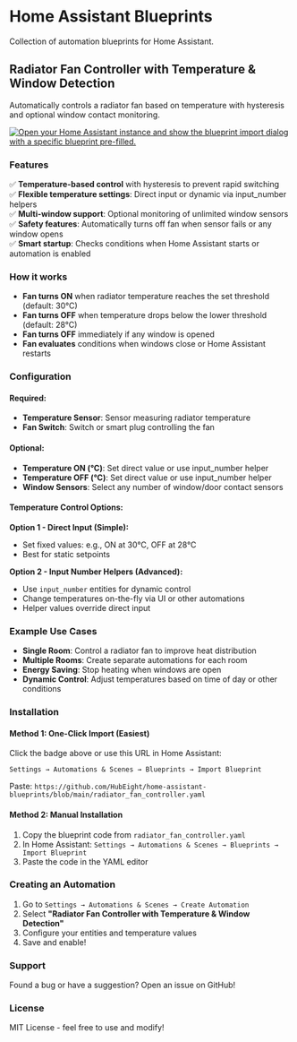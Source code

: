 # Home Assistant Blueprints

Collection of automation blueprints for Home Assistant.

## Radiator Fan Controller with Temperature & Window Detection

Automatically controls a radiator fan based on temperature with hysteresis and optional window contact monitoring.

[![Open your Home Assistant instance and show the blueprint import dialog with a specific blueprint pre-filled.](https://my.home-assistant.io/badges/blueprint_import.svg)](https://my.home-assistant.io/redirect/blueprint_import/?blueprint_url=https%3A%2F%2Fgithub.com%2FHubEight%2Fhome-assistant-blueprints%2Fblob%2Fmain%2Fradiator_fan_controller.yaml)

### Features

✅ **Temperature-based control** with hysteresis to prevent rapid switching  
✅ **Flexible temperature settings**: Direct input or dynamic via input_number helpers  
✅ **Multi-window support**: Optional monitoring of unlimited window sensors  
✅ **Safety features**: Automatically turns off fan when sensor fails or any window opens  
✅ **Smart startup**: Checks conditions when Home Assistant starts or automation is enabled

### How it works

- **Fan turns ON** when radiator temperature reaches the set threshold (default: 30°C)
- **Fan turns OFF** when temperature drops below the lower threshold (default: 28°C)
- **Fan turns OFF** immediately if any window is opened
- **Fan evaluates** conditions when windows close or Home Assistant restarts

### Configuration

#### Required:
- **Temperature Sensor**: Sensor measuring radiator temperature
- **Fan Switch**: Switch or smart plug controlling the fan

#### Optional:
- **Temperature ON (°C)**: Set direct value or use input_number helper
- **Temperature OFF (°C)**: Set direct value or use input_number helper  
- **Window Sensors**: Select any number of window/door contact sensors

#### Temperature Control Options:

**Option 1 - Direct Input (Simple):**
- Set fixed values: e.g., ON at 30°C, OFF at 28°C
- Best for static setpoints

**Option 2 - Input Number Helpers (Advanced):**
- Use `input_number` entities for dynamic control
- Change temperatures on-the-fly via UI or other automations
- Helper values override direct input

### Example Use Cases

- **Single Room**: Control a radiator fan to improve heat distribution
- **Multiple Rooms**: Create separate automations for each room
- **Energy Saving**: Stop heating when windows are open
- **Dynamic Control**: Adjust temperatures based on time of day or other conditions

### Installation

#### Method 1: One-Click Import (Easiest)
Click the badge above or use this URL in Home Assistant:
```
Settings → Automations & Scenes → Blueprints → Import Blueprint
```
Paste: `https://github.com/HubEight/home-assistant-blueprints/blob/main/radiator_fan_controller.yaml`

#### Method 2: Manual Installation
1. Copy the blueprint code from `radiator_fan_controller.yaml`
2. In Home Assistant: `Settings → Automations & Scenes → Blueprints → Import Blueprint`
3. Paste the code in the YAML editor

### Creating an Automation

1. Go to `Settings → Automations & Scenes → Create Automation`
2. Select **"Radiator Fan Controller with Temperature & Window Detection"**
3. Configure your entities and temperature values
4. Save and enable!

### Support

Found a bug or have a suggestion? Open an issue on GitHub!

### License

MIT License - feel free to use and modify!
